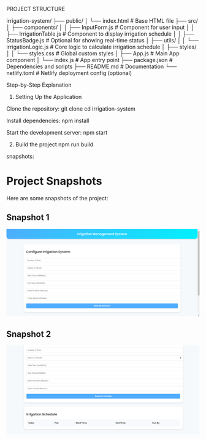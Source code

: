 PROJECT STRUCTURE

irrigation-system/
├── public/
│   └── index.html  # Base HTML file
├── src/
│   ├── components/
│   │   ├── InputForm.js       # Component for user input
│   │   ├── IrrigationTable.js # Component to display irrigation schedule
│   │   ├── StatusBadge.js     # Optional for showing real-time status
│   ├── utils/
│   │   └── irrigationLogic.js # Core logic to calculate irrigation schedule
│   ├── styles/
│   │   └── styles.css         # Global custom styles
│   ├── App.js                 # Main App component
│   └── index.js               # App entry point
├── package.json               # Dependencies and scripts
├── README.md                  # Documentation
└── netlify.toml               # Netlify deployment config (optional)


Step-by-Step Explanation

1. Setting Up the Application

Clone the repository:
  git clone <repository-url>
  cd irrigation-system

Install dependencies:
  npm install 

Start the development server:
  npm start

2. Build the project
   npm run build


snapshots:
 # Project Snapshots

Here are some snapshots of the project:

## Snapshot 1
![Snapshot 1](public/snapshots/snapshot1.png)

## Snapshot 2
![Snapshot 2](public/snapshots/snapshot2.png)

 
